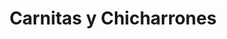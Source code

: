 ---
title: "Carnitas y Chicharrones"
url: /quetzaltenango/carnitas-y-chicharrones/
shop: carnicero
---